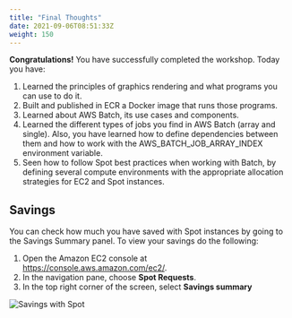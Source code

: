 ```yaml
---
title: "Final Thoughts"
date: 2021-09-06T08:51:33Z
weight: 150
---
```


**Congratulations!** You have successfully completed the workshop. Today you have:

1. Learned the principles of graphics rendering and what programs you can use to do it.
2. Built and published in ECR a Docker image that runs those programs.
3. Learned about AWS Batch, its use cases and components.
4. Learned the different types of jobs you find in AWS Batch (array and single). Also, you have learned how to define dependencies between them and how to work with the AWS_BATCH_JOB_ARRAY_INDEX environment variable.
5. Seen how to follow Spot best practices when working with Batch, by defining several compute environments with the appropriate allocation strategies for EC2 and Spot instances.

## Savings

You can check how much you have saved with Spot instances by going to the Savings Summary panel. To view your savings do the following:

1. Open the Amazon EC2 console at <https://console.aws.amazon.com/ec2/>.
2. In the navigation pane, choose **Spot Requests**.
3. In the top right corner of the screen, select **Savings summary**

![Savings with Spot](/images/rendering-with-batch/savings.png)
